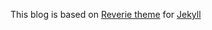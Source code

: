 This blog is based on [Reverie theme](https://github.com/amitmerchant1990/reverie/) for [Jekyll](https://jekyllrb.com/)
